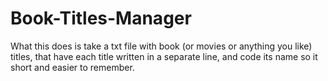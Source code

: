 # Book-Titles-Manager
What this does is take a txt file with book (or movies or anything you like) titles, that have each title written in a separate line, and code its name so it short and easier to remember.

